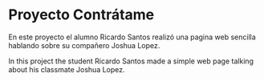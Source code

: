 # Proyecto Contrátame

En este proyecto el alumno Ricardo Santos realizó una pagina web sencilla hablando sobre su compañero Joshua Lopez.

In this project the student Ricardo Santos made a simple web page talking about his classmate Joshua Lopez.
